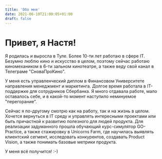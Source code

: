 ```yaml
---
title: 'Обо мне'
date: 2021-06-10T21:00:05+01:00
draft: false
---
```


# Привет, я Настя!

Я родилась и выросла в Туле. Более 10-ти лет работаю в сфере IT. Безумно люблю кино и искусство в целом, поэтому сейчас работаю киномехаником в 6-ти зальном кинотеатре, а также веду свой канал в Телеграме "СноваПроКино".

У меня есть управленческий диплом в Финансовом Университете направления менеджмент и маркетинга. Долгое время работала в IT-поддержке для сотрудников Сбербанка. Я много отдавала работе, мало оставалось себе, и в какой-то момент наступило неминуемое "перегорание".

Сейчас я по-другому смотрю как на работу, так и на жизнь в целом. Хочется вернуться в IT среду и управлять интересными проектами или быть причастной к развитию полезного для людей продукта. Для реализации задуманного прошла обучающий курс-симулятор GO-Practice, а также стажировку в Unicorns Farm, где научилась выявлять клиентский сегмент, исследовать конкурентов, создавать Product Vision, а также понимать базовые метрики продукта.

У меня всё получится! :-) 
